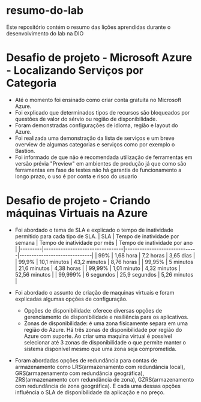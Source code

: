 # resumo-do-lab
Este repositório contém o resumo das lições aprendidas durante o desenvolvimento do lab na DIO


# Desafio de projeto - Microsoft Azure - Localizando Serviços por Categoria
- Até o momento foi ensinado como criar conta gratuita no Microsoft Azure.
- Foi explicado que determinados tipos de recursos são bloqueados por questões de valor do sérvio ou região de disponibilidade.
- Foram demonstradas configurações de idioma, região e layout do Azure.
- Foi realizada uma demonstração da lista de serviços e um breve overview de algumas categorias e serviços como por exemplo o Bastion.
- Foi informado de que não é recomendada utilização de ferramentas em versão prévia "Preview" em ambientes de produção já que como são ferramentas em fase de testes não há garantia de funcionamento a longo prazo, o uso é por conta e risco do usuario


# Desafio de projeto - Criando máquinas Virtuais na Azure
- Foi abordado o tema de SLA e explicado o tempo de inatividade permitido para cada tipo de SLA. 
| SLA     | Tempo de inatividade por semana | Tempo de inatividade por mês | Tempo de inatividade por ano |
|---------|---------------------------------|------------------------------|------------------------------|
| 99%     | 1,68 hora                       | 7,2 horas                    | 3,65 dias                    |
| 99,9%   | 10,1 minutos                    | 43,2 minutos                 | 8,76 horas                   |
| 99,95%  | 5 minutos                       | 21,6 minutos                 | 4,38 horas                   |
| 99,99%  | 1,01 minuto                     | 4,32 minutos                 | 52,56 minutos                |
| 99,999% | 6 segundos                      | 25,9 segundos                | 5,26 minutos                 |

- Foi abordado o assunto de criação de maquinas virtuais e foram explicadas algumas opções de configuração.
	- Opções de disponibilidade: oferece diversas opções de gerenciamento de disponibilidade e resiliência para os aplicativos.
	- Zonas de disponibilidade: é uma zona fisicamente separa em uma região do Azure. Há três zonas de disponibilidade por região do Azure com suporte. Ao criar uma maquina virtual é possível selecionar até 3 zonas de disponibilidade o que permite manter o sistema disponível mesmo que uma zona seja comprometida.

- Foram abordadas opções de redundância para contas de armazenamento como LRS(armazenamento com redundância local), GRS(armazenamento com redundância geográfica), ZRS(armazenamento com redundância de zona), GZRS(armazenamento com redundância de zona geográfica).
E cada uma dessas opções influência o SLA de disponibilidade da aplicação e no preço.
